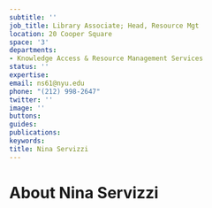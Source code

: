 ```yaml
---
subtitle: ''
job_title: Library Associate; Head, Resource Mgt
location: 20 Cooper Square
space: '3'
departments:
- Knowledge Access & Resource Management Services
status: ''
expertise: 
email: ns61@nyu.edu
phone: "(212) 998-2647"
twitter: ''
image: ''
buttons: 
guides: 
publications: 
keywords: 
title: Nina Servizzi
---
```


# About Nina Servizzi